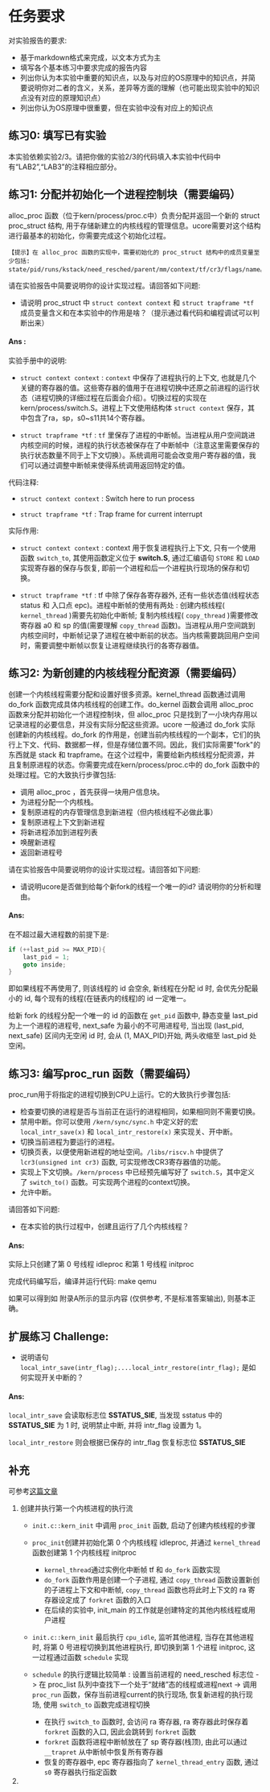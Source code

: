 # 任务要求

对实验报告的要求:

* 基于markdown格式来完成，以文本方式为主
* 填写各个基本练习中要求完成的报告内容
* 列出你认为本实验中重要的知识点，以及与对应的OS原理中的知识点，并简要说明你对二者的含义，关系，差异等方面的理解（也可能出现实验中的知识点没有对应的原理知识点）
* 列出你认为OS原理中很重要，但在实验中没有对应上的知识点

## 练习0: 填写已有实验

本实验依赖实验2/3。请把你做的实验2/3的代码填入本实验中代码中有“LAB2”,“LAB3”的注释相应部分。

## 练习1: 分配并初始化一个进程控制块（需要编码）

alloc_proc 函数（位于kern/process/proc.c中）负责分配并返回一个新的 struct proc_struct 结构, 用于存储新建立的内核线程的管理信息。ucore需要对这个结构进行最基本的初始化，你需要完成这个初始化过程。

    【提示】在 alloc_proc 函数的实现中，需要初始化的 proc_struct 结构中的成员变量至少包括: state/pid/runs/kstack/need_resched/parent/mm/context/tf/cr3/flags/name。

请在实验报告中简要说明你的设计实现过程。请回答如下问题: 

* 请说明 proc_struct 中 `struct context context` 和 `struct trapframe *tf` 成员变量含义和在本实验中的作用是啥？（提示通过看代码和编程调试可以判断出来）

#### Ans :

实验手册中的说明:

* `struct context context` : `context` 中保存了进程执行的上下文, 也就是几个关键的寄存器的值。这些寄存器的值用于在进程切换中还原之前进程的运行状态（进程切换的详细过程在后面会介绍）。切换过程的实现在kern/process/switch.S。进程上下文使用结构体 `struct context` 保存，其中包含了ra，sp，s0~s11共14个寄存器。

* `struct trapframe *tf` : `tf` 里保存了进程的中断帧。当进程从用户空间跳进内核空间的时候，进程的执行状态被保存在了中断帧中（注意这里需要保存的执行状态数量不同于上下文切换）。系统调用可能会改变用户寄存器的值，我们可以通过调整中断帧来使得系统调用返回特定的值。

代码注释:

* `struct context context` : Switch here to run process

* `struct trapframe *tf` : Trap frame for current interrupt

实际作用:

* `struct context context` : context 用于恢复进程执行上下文, 只有一个使用函数 `switch_to`, 其使用函数定义位于 **switch.S**, 通过汇编语句 `STORE` 和 `LOAD` 实现寄存器的保存与恢复, 即前一个进程和后一个进程执行现场的保存和切换。

* `struct trapframe *tf` : tf 中除了保存各寄存器外, 还有一些状态值(线程状态 status 和 入口点 epc)。进程中断帧的使用有两处 : 创建内核线程( `kernel_thread` )需要先初始化中断帧; 复制内核线程( `copy_thread` )需要修改寄存器 a0 和 sp 的值(需要理解 `copy_thread` 函数)。当进程从用户空间跳到内核空间时，中断帧记录了进程在被中断前的状态。当内核需要跳回用户空间时，需要调整中断帧以恢复让进程继续执行的各寄存器值。

## 练习2: 为新创建的内核线程分配资源（需要编码）

创建一个内核线程需要分配和设置好很多资源。kernel_thread 函数通过调用 do_fork 函数完成具体内核线程的创建工作。do_kernel 函数会调用 alloc_proc 函数来分配并初始化一个进程控制块，但 alloc_proc 只是找到了一小块内存用以记录进程的必要信息，并没有实际分配这些资源。ucore 一般通过 do_fork 实际创建新的内核线程。do_fork 的作用是，创建当前内核线程的一个副本，它们的执行上下文、代码、数据都一样，但是存储位置不同。因此，我们实际需要"fork"的东西就是 stack 和 trapframe。在这个过程中，需要给新内核线程分配资源，并且复制原进程的状态。你需要完成在kern/process/proc.c中的 do_fork 函数中的处理过程。它的大致执行步骤包括: 

* 调用 alloc_proc ，首先获得一块用户信息块。
* 为进程分配一个内核栈。
* 复制原进程的内存管理信息到新进程（但内核线程不必做此事）
* 复制原进程上下文到新进程
* 将新进程添加到进程列表
* 唤醒新进程
* 返回新进程号

请在实验报告中简要说明你的设计实现过程。请回答如下问题: 

* 请说明ucore是否做到给每个新fork的线程一个唯一的id? 请说明你的分析和理由。

#### Ans:

在不超过最大进程数的前提下是:

```c
if (++last_pid >= MAX_PID){
    last_pid = 1;
    goto inside;
}
```

即如果线程不再使用了, 则该线程的 id 会空余, 新线程在分配 id 时, 会优先分配最小的 id, 
每个现有的线程(在链表内的线程)的 id 一定唯一。

给新 fork 的线程分配一个唯一的 id 的函数在 `get_pid` 函数中, 静态变量 last_pid 为上一个进程的进程号, next_safe 为最小的不可用进程号, 当出现 (last_pid, next_safe) 区间内无空闲 id 时, 会从 (1, MAX_PID)开始, 两头收缩至 last_pid 处空闲。

## 练习3: 编写proc_run 函数（需要编码）

proc_run用于将指定的进程切换到CPU上运行。它的大致执行步骤包括: 

* 检查要切换的进程是否与当前正在运行的进程相同，如果相同则不需要切换。
* 禁用中断。你可以使用 `/kern/sync/sync.h` 中定义好的宏 `local_intr_save(x)` 和 `local_intr_restore(x)` 来实现关、开中断。
* 切换当前进程为要运行的进程。
* 切换页表，以便使用新进程的地址空间。`/libs/riscv.h` 中提供了 `lcr3(unsigned int cr3)` 函数, 可实现修改CR3寄存器值的功能。
* 实现上下文切换。`/kern/process` 中已经预先编写好了 `switch.S`，其中定义了 `switch_to()` 函数。可实现两个进程的context切换。
* 允许中断。

请回答如下问题: 

* 在本实验的执行过程中，创建且运行了几个内核线程？

#### Ans:

实际上只创建了第 0 号线程 idleproc 和第 1 号线程 initproc



完成代码编写后，编译并运行代码: make qemu

如果可以得到如 附录A所示的显示内容 (仅供参考, 不是标准答案输出), 则基本正确。

## 扩展练习 Challenge: 

* 说明语句 `local_intr_save(intr_flag);....local_intr_restore(intr_flag);` 是如何实现开关中断的？

#### Ans:

`local_intr_save` 会读取标志位 **SSTATUS_SIE**, 当发现 sstatus 中的 **SSTATUS_SIE** 为 1 时, 说明禁止中断, 并将 intr_flag 设置为 1。

`local_intr_restore` 则会根据已保存的 intr_flag 恢复标志位 **SSTATUS_SIE**

## 补充

可参考[这篇文章](https://zhuanlan.zhihu.com/p/541502926)

1. 创建并执行第一个内核进程的执行流
    
    * `init.c::kern_init` 中调用 `proc_init` 函数, 启动了创建内核线程的步骤
    * `proc_init`创建并初始化第 0 个内核线程 idleproc, 并通过 `kernel_thread` 函数创建第 1 个内核线程 initproc
        
        * `kernel_thread`通过实例化中断帧 tf 和 `do_fork` 函数实现
        * `do_fork` 函数作用是创建一个子进程, 通过 `copy_thread` 函数设置新创的子进程上下文和中断帧, `copy_thread` 函数也将此时上下文的 ra 寄存器设定成了 `forkret` 函数的入口
        * 在后续的实验中, init_main 的工作就是创建特定的其他内核线程或用户进程
    * `init.c::kern_init` 最后执行 `cpu_idle`, 监听其他进程, 当存在其他进程时, 将第 0 号进程切换到其他进程执行, 即切换到第 1 个进程 initproc, 这一过程通过函数 `schedule` 实现

    * `schedule` 的执行逻辑比较简单 : 设置当前进程的 need_resched 标志位 -> 在 proc_list 队列中查找下一个处于“就绪”态的线程或进程next -> 调用 `proc_run` 函数，保存当前进程current的执行现场, 恢复新进程的执行现场, 使用 `switch_to` 函数完成进程切换
        
        * 在执行 `switch_to` 函数时, 会访问 ra 寄存器, ra 寄存器此时保存着 `forkret` 函数的入口,
        因此会跳转到 `forkret` 函数
        * `forkret` 函数将进程中断帧放在了 sp 寄存器(栈顶), 由此可以通过 `__trapret` 从中断帧中恢复所有寄存器
        * 恢复的寄存器中, epc 寄存器指向了 `kernel_thread_entry` 函数, 通过 `s0` 寄存器执行指定函数

2. 